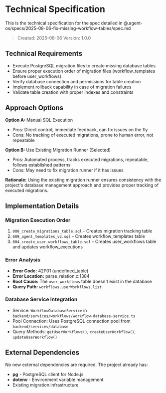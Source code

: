 # Technical Specification

This is the technical specification for the spec detailed in @.agent-os/specs/2025-08-06-fix-missing-workflow-tables/spec.md

> Created: 2025-08-06
> Version: 1.0.0

## Technical Requirements

- Execute PostgreSQL migration files to create missing database tables
- Ensure proper execution order of migration files (workflow_templates before user_workflows)
- Verify database connection and permissions for table creation
- Implement rollback capability in case of migration failures
- Validate table creation with proper indexes and constraints

## Approach Options

**Option A:** Manual SQL Execution
- Pros: Direct control, immediate feedback, can fix issues on the fly
- Cons: No tracking of executed migrations, prone to human error, not repeatable

**Option B:** Use Existing Migration Runner (Selected)
- Pros: Automated process, tracks executed migrations, repeatable, follows established patterns
- Cons: May need to fix migration runner if it has issues

**Rationale:** Using the existing migration runner ensures consistency with the project's database management approach and provides proper tracking of executed migrations.

## Implementation Details

### Migration Execution Order
1. `000_create_migrations_table.sql` - Creates migration tracking table
2. `009_agent_templates_v2.sql` - Creates workflow_templates table
3. `004_create_user_workflows_table.sql` - Creates user_workflows table and updates workflow_executions

### Error Analysis
- **Error Code:** 42P01 (undefined_table)
- **Error Location:** parse_relation.c:1384
- **Root Cause:** The `user_workflows` table doesn't exist in the database
- **Query Path:** `workflows.userWorkflows.list`

### Database Service Integration
- Service: `WorkflowDatabaseService` in `backend/services/workflows/workflow-database-service.ts`
- Pool Connection: Uses PostgreSQL connection pool from `backend/services/database`
- Query Methods: `getUserWorkflows()`, `createUserWorkflow()`, `updateUserWorkflow()`

## External Dependencies

No new external dependencies are required. The project already has:
- **pg** - PostgreSQL client for Node.js
- **dotenv** - Environment variable management
- Existing migration infrastructure